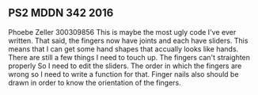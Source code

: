 ## PS2 MDDN 342 2016
Phoebe Zeller 
300309856
This is maybe the most ugly code I've ever written. That said, the fingers now have joints and each have sliders. 
This means that I can get some hand shapes that accually looks like hands. There are still a few things I need to touch up.
The fingers can't straighten properly So I need to edit the sliders. The order in which the fingers are wrong so I need to write a function for that. 
Finger nails also should be drawn in order to know the orientation of the fingers.